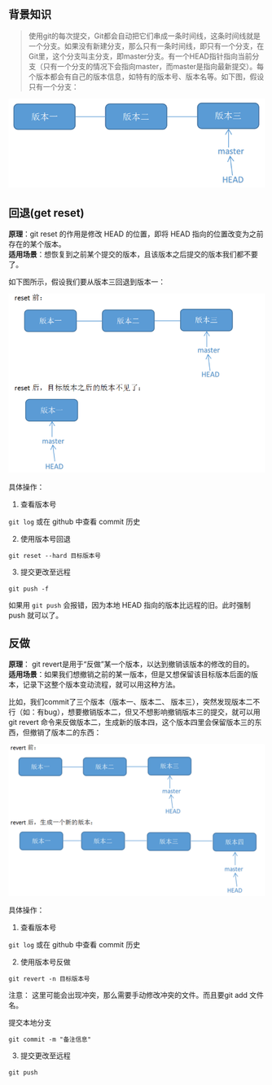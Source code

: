 ## 背景知识

> 使用git的每次提交，Git都会自动把它们串成一条时间线，这条时间线就是一个分支。如果没有新建分支，那么只有一条时间线，即只有一个分支，在Git里，这个分支叫主分支，即master分支。有一个HEAD指针指向当前分支（只有一个分支的情况下会指向master，而master是指向最新提交）。每个版本都会有自己的版本信息，如特有的版本号、版本名等。如下图，假设只有一个分支：

![git](https://raw.githubusercontent.com/jerryzhangjie/image-database/master/picgo/git.png)

## 回退(get reset)

**原理**：git reset 的作用是修改 HEAD 的位置，即将 HEAD 指向的位置改变为之前存在的某个版本。        
**适用场景**：想恢复到之前某个提交的版本，且该版本之后提交的版本我们都不要了。      

如下图所示，假设我们要从版本三回退到版本一：

![get-reset](https://raw.githubusercontent.com/jerryzhangjie/image-database/master/picgo/get-reset.png)

具体操作：

1. 查看版本号

`git log`  或在 github 中查看 commit 历史

2. 使用版本号回退

`git reset --hard 目标版本号`

3. 提交更改至远程

`git push -f` 

如果用 `git push` 会报错，因为本地 HEAD 指向的版本比远程的旧。此时强制 push 就可以了。

## 反做

**原理**： git revert是用于“反做”某一个版本，以达到撤销该版本的修改的目的。       
**适用场景**：如果我们想撤销之前的某一版本，但是又想保留该目标版本后面的版本，记录下这整个版本变动流程，就可以用这种方法。

比如，我们commit了三个版本（版本一、版本二、 版本三），突然发现版本二不行（如：有bug），想要撤销版本二，但又不想影响撤销版本三的提交，就可以用 git revert 命令来反做版本二，生成新的版本四，这个版本四里会保留版本三的东西，但撤销了版本二的东西：

![git-revert](https://raw.githubusercontent.com/jerryzhangjie/image-database/master/picgo/git-revert.png)

具体操作：

1. 查看版本号

`git log`  或在 github 中查看 commit 历史

2. 使用版本号反做

`git revert -n 目标版本号`

注意： 这里可能会出现冲突，那么需要手动修改冲突的文件。而且要git add 文件名。

提交本地分支

`git commit -m "备注信息"`

3. 提交更改至远程

`git push` 